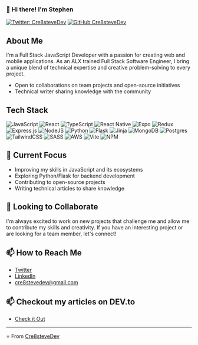 ### 👋 Hi there! I'm Stephen

[![Twitter: Cre8steveDev](https://img.shields.io/twitter/follow/Cre8steveDev?style=social)](https://twitter.com/Cre8steveDev)
[![GitHub Cre8steveDev](https://img.shields.io/github/followers/Cre8steveDev?label=follow&style=social)](https://github.com/Cre8steveDev)

## About Me

I'm a Full Stack JavaScript Developer with a passion for creating web and mobile applications. As an ALX trained Full Stack Software Engineer, I bring a unique blend of technical expertise and creative problem-solving to every project.

- Open to collaborations on team projects and open-source initiatives
- Technical writer sharing knowledge with the community

## Tech Stack
![JavaScript](https://img.shields.io/badge/javascript-%23323330.svg?style=for-the-badge&logo=javascript&logoColor=%23F7DF1E)
![React](https://img.shields.io/badge/react-%2320232a.svg?style=for-the-badge&logo=react&logoColor=%2361DAFB)
![TypeScript](https://img.shields.io/badge/typescript-%23007ACC.svg?style=for-the-badge&logo=typescript&logoColor=white)
![React Native](https://img.shields.io/badge/react_native-%2320232a.svg?style=for-the-badge&logo=react&logoColor=%2361DAFB)
![Expo](https://img.shields.io/badge/expo-1C1E24?style=for-the-badge&logo=expo&logoColor=#D04A37)
![Redux](https://img.shields.io/badge/redux-%23593d88.svg?style=for-the-badge&logo=redux&logoColor=white)
![Express.js](https://img.shields.io/badge/express.js-%23404d59.svg?style=for-the-badge&logo=express&logoColor=%2361DAFB)
![NodeJS](https://img.shields.io/badge/node.js-6DA55F?style=for-the-badge&logo=node.js&logoColor=white)
![Python](https://img.shields.io/badge/python-3670A0?style=for-the-badge&logo=python&logoColor=ffdd54)
![Flask](https://img.shields.io/badge/flask-%23000.svg?style=for-the-badge&logo=flask&logoColor=white)
![Jinja](https://img.shields.io/badge/jinja-white.svg?style=for-the-badge&logo=jinja&logoColor=black)
![MongoDB](https://img.shields.io/badge/MongoDB-%234ea94b.svg?style=for-the-badge&logo=mongodb&logoColor=white)
![Postgres](https://img.shields.io/badge/postgres-%23316192.svg?style=for-the-badge&logo=postgresql&logoColor=white)
![TailwindCSS](https://img.shields.io/badge/tailwindcss-%2338B2AC.svg?style=for-the-badge&logo=tailwind-css&logoColor=white)
![SASS](https://img.shields.io/badge/SASS-hotpink.svg?style=for-the-badge&logo=SASS&logoColor=white)
![AWS](https://img.shields.io/badge/AWS-%23FF9900.svg?style=for-the-badge&logo=amazon-aws&logoColor=white)
![Vite](https://img.shields.io/badge/vite-%23646CFF.svg?style=for-the-badge&logo=vite&logoColor=white)
![NPM](https://img.shields.io/badge/NPM-%23CB3837.svg?style=for-the-badge&logo=npm&logoColor=white)

## 🎯 Current Focus

- Improving my skills in JavaScript and its ecosystems
- Exploring Python/Flask for backend development
- Contributing to open-source projects
- Writing technical articles to share knowledge

## 💼 Looking to Collaborate

I'm always excited to work on new projects that challenge me and allow me to contribute my skills and creativity. If you have an interesting project or are looking for a team member, let's connect!

## 📫 How to Reach Me

- [Twitter](https://twitter.com/Cre8steveDev)
- [LinkedIn](https://www.linkedin.com/in/stephen-omoregie/)
- [cre8stevedev@gmail.com](mailto:cre8stevedev@gmail.com)

## 📫 Checkout my articles on DEV.to

- [Check it Out](https://dev.to/cre8stevedev)
---

⭐️ From [Cre8steveDev](https://github.com/Cre8steveDev)
